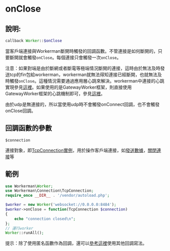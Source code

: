# onClose
## 說明:
```php
callback Worker::$onClose
```

當客戶端連接與Workerman斷開時觸發的回調函數。不管連接是如何斷開的，只要斷開就會觸發```onClose```。每個連接只會觸發一次```onClose```。

注意：如果對端是由於斷網或者斷電等極端情況斷開的連接，這時由於無法及時發送tcp的fin包給workerman，workerman就無法得知連接已經斷開，也就無法及時觸發```onClose```。這種情況需要通過應用層心跳來解決。workerman中連接的心跳實現參見[這裡](../faq/heartbeat.md)。如果使用的是GatewayWorker框架，則直接使用GatewayWorker框架的心跳機制即可，參見[這裡](https://doc2.workerman.net/heartbeat.html)。

由於udp是無連接的，所以當使用udp時不會觸發onConnect回調，也不會觸發onClose回調。

## 回調函數的參數

 ``` $connection ```

連接對象，即[TcpConnection實例](../tcp-connection.md)，用於操作客戶端連接，如[發送數據](../tcp-connection/send.md)，[關閉連接](../tcp-connection/close.md)等


## 範例

```php
use Workerman\Worker;
use Workerman\Connection\TcpConnection;
require_once __DIR__ . '/vendor/autoload.php';

$worker = new Worker('websocket://0.0.0.0:8484');
$worker->onClose = function(TcpConnection $connection)
{
    echo "connection closed\n";
};
// 運行worker
Worker::runAll();
```

提示：除了使用匿名函數作為回調，還可以[參考這裡](../faq/callback_methods.md)使用其他回調寫法。
